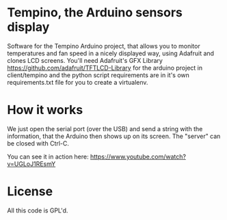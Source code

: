 # Tempino, the Arduino sensors display
Software for the Tempino Arduino project, that allows you to monitor temperatures and fan speed in 
a nicely displayed way, using Adafruit and clones LCD screens. You'll need Adafruit's GFX Library 
https://github.com/adafruit/TFTLCD-Library for the arduino project in client/tempino and the
python script requirements are in it's own requirements.txt file for you to create a virtualenv.

# How it works
We just open the serial port (over the USB) and send a string with the information, that the Arduino
then shows up on its screen. The "server" can be closed with Ctrl-C.

You can see it in action here: https://www.youtube.com/watch?v=UGLoJ1REsmY

# License

All this code is GPL'd.
